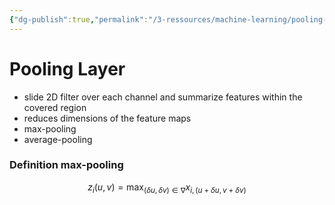 ```yaml
---
{"dg-publish":true,"permalink":"/3-ressources/machine-learning/pooling-layer/","tags":["machine-learning, eth/cil/theory"],"created":"","updated":""}
---
```


# Pooling Layer
- slide 2D filter over each channel and summarize features within the covered region
- reduces dimensions of the feature maps
- max-pooling
- average-pooling

### Definition max-pooling
$$z_{i}(u,v) = \max_{(\delta u, \delta v) \in \nabla} x_{i, (u+\delta u, v + \delta v)}$$